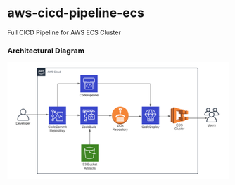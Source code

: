 # aws-cicd-pipeline-ecs
Full CICD Pipeline for AWS ECS Cluster

### Architectural Diagram
![Diagram](Architectural_Diagram.png)

<!-- ### Output Screenshot
![Diagram](monitoring-app-screenshot.png)

### Step for run application.

- Step 1 : Clone github repository.

- Step 2 : Build docker image.

- Step 3 : Run docker image locally.

- Step 4 : Create AWS ECR repository and push image.

- Step 5 : Create AWS EKS Cluster & Deploy application. -->